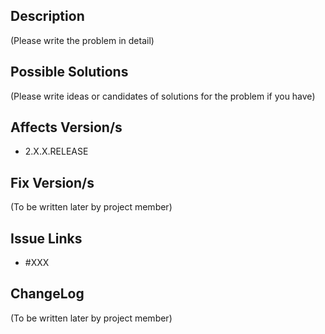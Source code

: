 ## Description
(Please write the problem in detail)

## Possible Solutions
(Please write ideas or candidates of solutions for the problem if you have)

## Affects Version/s
* 2.X.X.RELEASE

## Fix Version/s
(To be written later by project member)

## Issue Links
* #XXX

## ChangeLog
(To be written later by project member)